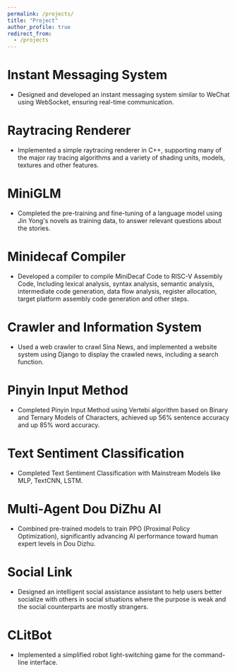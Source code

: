 ```yaml
---
permalink: /projects/
title: "Project"
author_profile: true
redirect_from: 
  - /projects
---
```

# Instant Messaging System
- Designed and developed an instant messaging system similar to WeChat using WebSocket, ensuring real-time communication.


# Raytracing Renderer
- Implemented a simple raytracing renderer in C++, supporting many of the major ray tracing algorithms and a variety of shading units, models, textures and other features.


# MiniGLM
- Completed the pre-training and fine-tuning of a language model using Jin Yong's novels as training data, to answer relevant questions about the stories.


# Minidecaf Compiler
- Developed a compiler to compile MiniDecaf Code to RISC-V Assembly Code, Including lexical analysis, syntax analysis, semantic analysis, intermediate code generation, data flow analysis, register allocation, target platform assembly code generation and other steps.


# Crawler and Information System
- Used a web crawler to crawl Sina News, and implemented a website system using Django to display the crawled news, including a search function.


# Pinyin Input Method
- Completed Pinyin Input Method using Vertebi algorithm based on Binary and Ternary Models of Characters, achieved up 56% sentence accuracy and up 85% word accuracy.


# Text Sentiment Classification
- Completed Text Sentiment Classification with Mainstream Models like MLP, TextCNN, LSTM.


# Multi-Agent Dou DiZhu AI
- Combined pre-trained models to train PPO (Proximal Policy Optimization), significantly advancing AI performance toward human expert levels in Dou Dizhu.


# Social Link
- Designed an intelligent social assistance assistant to help users better socialize with others in social situations where the purpose is weak and the social counterparts are mostly strangers.


# CLitBot
- Implemented a simplified robot light-switching game for the command-line interface.


